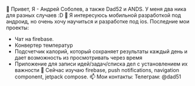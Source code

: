👋 Привет, Я - Андрей Соболев, а также Dad52 и ANDS. У меня два ника для разных случаев :D
👀 Я интересуюсь мобильной разработкой под андроид, но очень хочу научиться и разработке под ios. 
Последние мои проекты: 
 - Чат на firebase. 
 - Конвертер температур
 - Подсчетчик калорий, который сохраняет результаты каждый день и дает возможность из просмотривать через время
 - Приложение для записи идей/задач/списка дел с установлением их важности
🌱 Сейчас изучаю firebase, push notifications, navigation component, jetpack compose. 
📫 Мои контакты: 
Телеграм: @dad51

